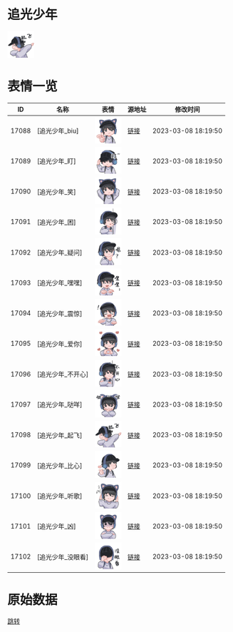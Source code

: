 # 追光少年

<img src="./cover.png" height="60" alt="cover" />

# 表情一览

|ID|名称|表情|源地址|修改时间|
|----|----|----|----|----|
|17088|[追光少年_biu]|<img src="./pic/017088_%5B追光少年_biu%5D.png" height="60" alt="biu"/>|[链接](https://i0.hdslb.com/bfs/garb/4832b1e056bacb27f26588ac003b751eb3c1b918.png)|2023-03-08 18:19:50|
|17089|[追光少年_盯]|<img src="./pic/017089_%5B追光少年_盯%5D.png" height="60" alt="盯"/>|[链接](https://i0.hdslb.com/bfs/garb/6e3219ba0fb1e710114ad135eeeeac23527aa8fa.png)|2023-03-08 18:19:50|
|17090|[追光少年_笑]|<img src="./pic/017090_%5B追光少年_笑%5D.png" height="60" alt="笑"/>|[链接](https://i0.hdslb.com/bfs/garb/c5a365aa081e69036a756099883b1c6f1e58a687.png)|2023-03-08 18:19:50|
|17091|[追光少年_困]|<img src="./pic/017091_%5B追光少年_困%5D.png" height="60" alt="困"/>|[链接](https://i0.hdslb.com/bfs/garb/272dbeecef314b423d29e812bfb65a26cef1dae1.png)|2023-03-08 18:19:50|
|17092|[追光少年_疑问]|<img src="./pic/017092_%5B追光少年_疑问%5D.png" height="60" alt="疑问"/>|[链接](https://i0.hdslb.com/bfs/garb/1f324404df54468881282f7a92555a8c97f81ece.png)|2023-03-08 18:19:50|
|17093|[追光少年_嘿嘿]|<img src="./pic/017093_%5B追光少年_嘿嘿%5D.png" height="60" alt="嘿嘿"/>|[链接](https://i0.hdslb.com/bfs/garb/420c9e03a8f34e64023ce41f19f33e3a41ce8fb1.png)|2023-03-08 18:19:50|
|17094|[追光少年_震惊]|<img src="./pic/017094_%5B追光少年_震惊%5D.png" height="60" alt="震惊"/>|[链接](https://i0.hdslb.com/bfs/garb/19b6d228f6c7dacaaa6e0142ca16917154cf3765.png)|2023-03-08 18:19:50|
|17095|[追光少年_爱你]|<img src="./pic/017095_%5B追光少年_爱你%5D.png" height="60" alt="爱你"/>|[链接](https://i0.hdslb.com/bfs/garb/acf3b8d8ce658f5b9f0fbc34f05fa24c54326429.png)|2023-03-08 18:19:50|
|17096|[追光少年_不开心]|<img src="./pic/017096_%5B追光少年_不开心%5D.png" height="60" alt="不开心"/>|[链接](https://i0.hdslb.com/bfs/garb/1269c976c3b6c1ec30767518f2d0e270244bfb2e.png)|2023-03-08 18:19:50|
|17097|[追光少年_哒咩]|<img src="./pic/017097_%5B追光少年_哒咩%5D.png" height="60" alt="哒咩"/>|[链接](https://i0.hdslb.com/bfs/garb/e13d796708cba165810a415952db0237e240cf77.png)|2023-03-08 18:19:50|
|17098|[追光少年_起飞]|<img src="./pic/017098_%5B追光少年_起飞%5D.png" height="60" alt="起飞"/>|[链接](https://i0.hdslb.com/bfs/garb/5aa97bbee14ccfde4bb97cf675a84142e68fd076.png)|2023-03-08 18:19:50|
|17099|[追光少年_比心]|<img src="./pic/017099_%5B追光少年_比心%5D.png" height="60" alt="比心"/>|[链接](https://i0.hdslb.com/bfs/garb/236874302e5d2903a17fb9a77005b89ba6f68d59.png)|2023-03-08 18:19:50|
|17100|[追光少年_听歌]|<img src="./pic/017100_%5B追光少年_听歌%5D.png" height="60" alt="听歌"/>|[链接](https://i0.hdslb.com/bfs/garb/43dc795aea6b131438b969d71f209c03999c367c.png)|2023-03-08 18:19:50|
|17101|[追光少年_凶]|<img src="./pic/017101_%5B追光少年_凶%5D.png" height="60" alt="凶"/>|[链接](https://i0.hdslb.com/bfs/garb/e42e14d5310a551d681c7ce054b00af13e755300.png)|2023-03-08 18:19:50|
|17102|[追光少年_没眼看]|<img src="./pic/017102_%5B追光少年_没眼看%5D.png" height="60" alt="没眼看"/>|[链接](https://i0.hdslb.com/bfs/garb/b266a4ead4ce0abbc936f13bb3a4af9339e75bb4.png)|2023-03-08 18:19:50|

# 原始数据

[跳转](./raw.json)

